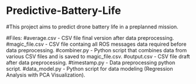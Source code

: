 # Predictive-Battery-Life

#This project aims to predict drone battery life in a preplanned mission. 

#Files:
#average.csv - CSV file final version after data preprocessing.
#magic_file.csv - CSV file containg all ROS messages data required before data preprocessing.
#combiner.py - Python script that combines data from various CSV files and is saved to magic_file.csv.
#output.csv - CSV file draft after data preprocessing.
#timestamp.py - Data preprocessing python script.
#data_model.py - Python script for data modeling (Regression Analysis with PCA Visualization).
